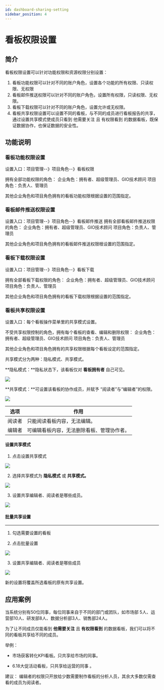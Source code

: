 ```yaml
---
id: dashboard-sharing-setting
sidebar_position: 4
---
```


# 看板权限设置

## 简介[](#jian-jie)

看板权限设置可以针对功能权限和资源权限分别设置：

1. 看板功能权限可以针对不同的账户角色，设置各个功能的所有权限、只读权限、无权限
2. 看板邮件推送权限可以针对不同的账户角色，设置所有权限，只读权限、无权限。
3. 看板下载权限可以针对不同的账户角色，设置允许或无权限。
4. 看板共享权限设置可以设置不同的看板，与不同的成员进行看板报告的共享， 通过设置共享模式使成员只看到 他需要关注 且 有权限看到 的数据看板，既保证数据协作，也保证数据的安全性。

## 功能说明[](#gong-neng-shuo-ming)

### 看板功能权限设置
设置入口：项目管理--》项目角色--》看板权限

拥有全部功能权限的角色：
企业角色：拥有者、超级管理员、GIO技术顾问
项目角色：负责人、管理员

其他企业角色和项目角色拥有的看板功能权限根据设置的范围指定。

### 看板邮件推送权限设置
设置入口：项目管理--》项目角色--》看板邮件推送
拥有全部看板邮件推送权限的角色：
企业角色：拥有者、超级管理员、GIO技术顾问
项目角色：负责人、管理员

其他企业角色和项目角色拥有的看板邮件推送权限根设置的范围指定。

### 看板下载权限设置
设置入口：项目管理--》项目角色--》看板下载

拥有全部看板下载权限的角色：
企业角色：拥有者、超级管理员、GIO技术顾问
项目角色：负责人、管理员

其他企业角色和项目角色拥有的看板下载权限根据设置的范围指定。

### 看板共享权限设置
设置入口：每个看板操作菜单里的共享模式设置。

不受共享权限控制的角色，拥有每个看板的查看、编辑和删除权限：
企业角色：拥有者、超级管理员、GIO技术顾问
项目角色：负责人、管理员

其他企业角色和项目角色拥有的共享权限根据每个看板设定的范围指定。

共享模式分为两种：隐私模式、共享模式。

**隐私模式：**隐私状态下，该看板仅对 **看板拥有者** 自己可见。

![](https://gblobscdn.gitbook.com/assets%2F-M2qbZInaXgdm8kkNosp%2F-MkLnBLTy1C-i06gAJ_k%2F-MkLpiYv6_FSvVsOx7uY%2Fimage.png?alt=media&token=4fa90ae6-8fed-4696-a797-9d3c8dbea6d5)

**共享模式：**可设置该看板的协作成员，并赋予 “阅读者”与“编辑者”的权限。

![](https://gblobscdn.gitbook.com/assets%2F-M2qbZInaXgdm8kkNosp%2F-MkLnBLTy1C-i06gAJ_k%2F-MkLpoBizrGGg07DVqAC%2Fimage.png?alt=media&token=ff66aef8-b8bd-4822-8bad-681610a4e11c)

| 选项  | 作用  |
| --- | --- |
| 阅读者 | 只能阅读看板内容，无法编辑。 |
| 编辑者 | 可编辑看板内容，无法删除看板、管理协作者。 |

#### 设置共享模式[](#she-zhi-gong-xiang-mo-shi)

1. 点击设置共享模式

![](https://gblobscdn.gitbook.com/assets%2F-M2qbZInaXgdm8kkNosp%2F-MkLnBLTy1C-i06gAJ_k%2F-MkLq-Q-Q_NcnhCKZIAF%2Fimage.png?alt=media&token=7df00a27-410a-44e3-97a2-5c970edfa369)

2. 选择共享模式为 **隐私模式** 或 **共享模式。**

![](https://gblobscdn.gitbook.com/assets%2F-M2qbZInaXgdm8kkNosp%2F-MkLnBLTy1C-i06gAJ_k%2F-MkLq5rpQVtqVFd0vGDA%2Fimage.png?alt=media&token=eee77e31-05f3-4e57-b5af-f419bb4fe500)

3. 设置共享编辑者、阅读者是哪些成员。

![](https://gblobscdn.gitbook.com/assets%2F-M2qbZInaXgdm8kkNosp%2F-MkLnBLTy1C-i06gAJ_k%2F-MkLqFDceQ_2GOd8RZcR%2Fimage.png?alt=media&token=1e888c13-f26d-4374-a64b-cb39ef35e695)

#### 批量共享设置[](#pi-liang-gong-xiang-she-zhi)


------------------------------------------

1. 勾选需要设置的看板 

2. 点击批量设置
    
![](https://gblobscdn.gitbook.com/assets%2F-M2qbZInaXgdm8kkNosp%2F-MkLnBLTy1C-i06gAJ_k%2F-MkLqNB8_6R-ZBSjmGQi%2Fimage.png?alt=media&token=e635876d-ea69-419f-8a92-a0a5e43302ba)

3. 设置共享编辑者、阅读者是哪些成员

![](https://gblobscdn.gitbook.com/assets%2F-M2qbZInaXgdm8kkNosp%2F-MkLnBLTy1C-i06gAJ_k%2F-MkLqcJJeC7RvvzYe-ME%2Fimage.png?alt=media&token=32c0aacd-c0f0-4391-8ca0-d57fa4bbb6f4)

新的设置将覆盖所选看板的原有共享设置。

## 应用案例[](#ying-yong-an-li)

当系统分别有50位同事，每位同事来自于不同的部门或团队，如市场部 5人、运营部10人、研发部8人、数据分析部3人、销售部24人。

为了让不同成员仅能看到 **他需要关注** 且 **有权限看到** 的数据看板，我们可以将不同的看板共享给不同的成员。

举例：

* 市场获客转化KPI看板。只共享给市场的同事。
    
* 6.18大促活动看板，只共享给运营的同事 。
    

建议： 编辑者的权限只开放给少数需要制作看板的分析人员，其余大多数仅需查看的成员为阅读者。
